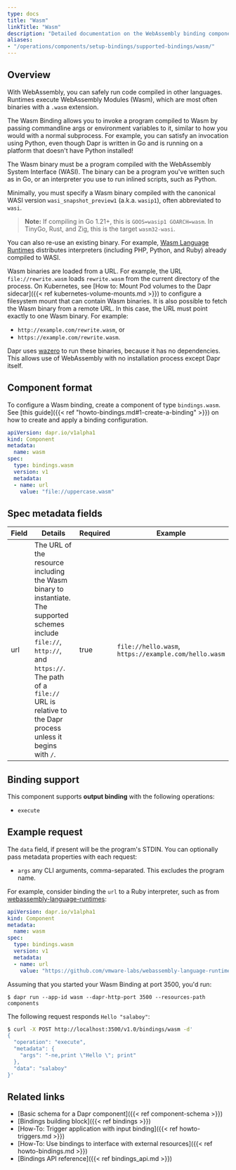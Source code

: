 ```yaml
---
type: docs
title: "Wasm"
linkTitle: "Wasm"
description: "Detailed documentation on the WebAssembly binding component"
aliases:
- "/operations/components/setup-bindings/supported-bindings/wasm/"
---
```


## Overview

With WebAssembly, you can safely run code compiled in other languages. Runtimes
execute WebAssembly Modules (Wasm), which are most often binaries with a `.wasm`
extension.

The Wasm Binding allows you to invoke a program compiled to Wasm by passing
commandline args or environment variables to it, similar to how you would with
a normal subprocess. For example, you can satisfy an invocation using Python,
even though Dapr is written in Go and is running on a platform that doesn't have
Python installed!

The Wasm binary must be a program compiled with the WebAssembly System
Interface (WASI). The binary can be a program you've written such as in Go, or
an interpreter you use to run inlined scripts, such as Python.

Minimally, you must specify a Wasm binary compiled with the canonical WASI
version `wasi_snapshot_preview1` (a.k.a. `wasip1`), often abbreviated to `wasi`.

> **Note:** If compiling in Go 1.21+, this is `GOOS=wasip1 GOARCH=wasm`. In TinyGo, Rust, and Zig, this is the target `wasm32-wasi`.

You can also re-use an existing binary. For example, [Wasm Language Runtimes](https://github.com/vmware-labs/webassembly-language-runtimes)
distributes interpreters (including PHP, Python, and Ruby) already compiled to
WASI.

Wasm binaries are loaded from a URL. For example, the URL `file://rewrite.wasm`
loads `rewrite.wasm` from the current directory of the process. On Kubernetes,
see [How to: Mount Pod volumes to the Dapr sidecar]({{< ref kubernetes-volume-mounts.md >}})
to configure a filesystem mount that can contain Wasm binaries.
It is also possible to fetch the Wasm binary from a remote URL. In this case,
the URL must point exactly to one Wasm binary. For example:
- `http://example.com/rewrite.wasm`, or 
- `https://example.com/rewrite.wasm`. 

Dapr uses [wazero](https://wazero.io) to run these binaries, because it has no
dependencies. This allows use of WebAssembly with no installation process
except Dapr itself.

## Component format

To configure a Wasm binding, create a component of type
`bindings.wasm`. See [this guide]({{< ref "howto-bindings.md#1-create-a-binding" >}})
on how to create and apply a binding configuration.

```yaml
apiVersion: dapr.io/v1alpha1
kind: Component
metadata:
  name: wasm
spec:
  type: bindings.wasm
  version: v1
  metadata:
  - name: url
    value: "file://uppercase.wasm"
```

## Spec metadata fields

| Field | Details                                                        | Required | Example        |
|-------|----------------------------------------------------------------|----------|----------------|
| url   | The URL of the resource including the Wasm binary to instantiate. The supported schemes include `file://`, `http://`, and `https://`. The path of a `file://` URL is relative to the Dapr process unless it begins with `/`. | true     | `file://hello.wasm`, `https://example.com/hello.wasm` |


## Binding support

This component supports **output binding** with the following operations:

- `execute`

## Example request

The `data` field, if present will be the program's STDIN. You can optionally
pass metadata properties with each request:

- `args` any CLI arguments, comma-separated. This excludes the program name.

For example, consider binding the `url` to a Ruby interpreter, such as from
[webassembly-language-runtimes](https://github.com/vmware-labs/webassembly-language-runtimes/releases/tag/ruby%2F3.2.0%2B20230215-1349da9):

```yaml
apiVersion: dapr.io/v1alpha1
kind: Component
metadata:
  name: wasm
spec:
  type: bindings.wasm
  version: v1
  metadata:
  - name: url
    value: "https://github.com/vmware-labs/webassembly-language-runtimes/releases/download/ruby%2F3.2.0%2B20230215-1349da9/ruby-3.2.0-slim.wasm"
```

Assuming that you started your Wasm Binding at port 3500, you'd run:

```
$ dapr run --app-id wasm --dapr-http-port 3500 --resources-path components
```

The following request responds `Hello "salaboy"`:

```sh
$ curl -X POST http://localhost:3500/v1.0/bindings/wasm -d'
{
  "operation": "execute",
  "metadata": {
    "args": "-ne,print \"Hello \"; print"
  },
  "data": "salaboy"
}'
```

## Related links

- [Basic schema for a Dapr component]({{< ref component-schema >}})
- [Bindings building block]({{< ref bindings >}})
- [How-To: Trigger application with input binding]({{< ref howto-triggers.md >}})
- [How-To: Use bindings to interface with external resources]({{< ref howto-bindings.md >}})
- [Bindings API reference]({{< ref bindings_api.md >}})
